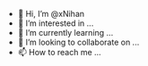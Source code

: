 - 👋 Hi, I’m @xNihan
- 👀 I’m interested in ...
- 🌱 I’m currently learning ...
- 💞️ I’m looking to collaborate on ...
- 📫 How to reach me ...

<!---
xNihan/xNihan is a ✨ special ✨ repository because its `README.md` (this file) appears on your GitHub profile.
You can click the Preview link to take a look at your changes.
--->
